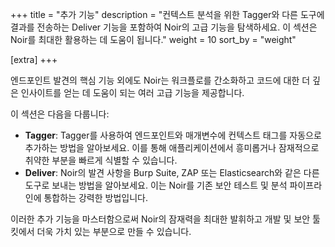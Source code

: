 +++
title = "추가 기능"
description = "컨텍스트 분석을 위한 Tagger와 다른 도구에 결과를 전송하는 Deliver 기능을 포함하여 Noir의 고급 기능을 탐색하세요. 이 섹션은 Noir를 최대한 활용하는 데 도움이 됩니다."
weight = 10
sort_by = "weight"

[extra]
+++

엔드포인트 발견의 핵심 기능 외에도 Noir는 워크플로를 간소화하고 코드에 대한 더 깊은 인사이트를 얻는 데 도움이 되는 여러 고급 기능을 제공합니다.

이 섹션은 다음을 다룹니다:

*   **Tagger**: Tagger를 사용하여 엔드포인트와 매개변수에 컨텍스트 태그를 자동으로 추가하는 방법을 알아보세요. 이를 통해 애플리케이션에서 흥미롭거나 잠재적으로 취약한 부분을 빠르게 식별할 수 있습니다.
*   **Deliver**: Noir의 발견 사항을 Burp Suite, ZAP 또는 Elasticsearch와 같은 다른 도구로 보내는 방법을 알아보세요. 이는 Noir를 기존 보안 테스트 및 분석 파이프라인에 통합하는 강력한 방법입니다.

이러한 추가 기능을 마스터함으로써 Noir의 잠재력을 최대한 발휘하고 개발 및 보안 툴킷에서 더욱 가치 있는 부분으로 만들 수 있습니다.
